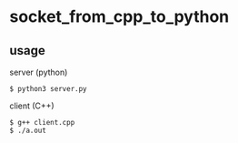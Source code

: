 # socket_from_cpp_to_python

## usage
server (python)
```
$ python3 server.py
```

client (C++)
```
$ g++ client.cpp
$ ./a.out
```


